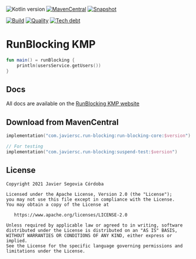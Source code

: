 ![Kotlin version](https://img.shields.io/badge/kotlin-1.5.10-blueviolet?logo=kotlin&logoColor=white)
[![MavenCentral](https://img.shields.io/maven-central/v/com.javiersc.run-blocking/run-blocking-core?label=MavenCentral)](https://repo1.maven.org/maven2/com/javiersc/run-blocking/run-blocking-core/)
[![Snapshot](https://img.shields.io/nexus/s/com.javiersc.run-blocking/run-blocking-core?server=https%3A%2F%2Foss.sonatype.org%2F&label=Snapshot)](https://oss.sonatype.org/content/repositories/snapshots/com/javiersc/run-blocking/run-blocking-core/)

[![Build](https://img.shields.io/github/workflow/status/JavierSegoviaCordoba/run-blocking-kmp/build?label=Build&logo=GitHub)](https://github.com/JavierSegoviaCordoba/run-blocking-kmp/tree/main)
[![Quality](https://img.shields.io/sonar/quality_gate/JavierSegoviaCordoba_run-blocking-kmp?label=Quality&logo=SonarCloud&logoColor=white&server=https%3A%2F%2Fsonarcloud.io)](https://sonarcloud.io/dashboard?id=JavierSegoviaCordoba_run-blocking-kmp)
[![Tech debt](https://img.shields.io/sonar/tech_debt/JavierSegoviaCordoba_run-blocking-kmp?label=Tech%20debt&logo=SonarCloud&logoColor=white&server=https%3A%2F%2Fsonarcloud.io)](https://sonarcloud.io/dashboard?id=JavierSegoviaCordoba_run-blocking-kmp)

# RunBlocking KMP

```kotlin
fun main() = runBlocking {
    println(usersService.getUsers())
}
```

## Docs

All docs are available on the [RunBlocking KMP website](https://run-blocking-kmp.javiersc.com)

## Download from MavenCentral

```kotlin
implementation("com.javiersc.run-blocking:run-blocking-core:$version")

// For testing
implementation("com.javiersc.run-blocking:suspend-test:$version")
```

## License

```
Copyright 2021 Javier Segovia Córdoba

Licensed under the Apache License, Version 2.0 (the "License");
you may not use this file except in compliance with the License.
You may obtain a copy of the License at

   https://www.apache.org/licenses/LICENSE-2.0

Unless required by applicable law or agreed to in writing, software
distributed under the License is distributed on an "AS IS" BASIS,
WITHOUT WARRANTIES OR CONDITIONS OF ANY KIND, either express or implied.
See the License for the specific language governing permissions and
limitations under the License.
```
